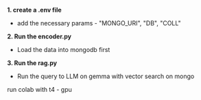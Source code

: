 __1. create a .env file__
- add the necessary params - "MONGO_URI", "DB", "COLL"

__2. Run the encoder.py__
- Load the data into mongodb first

__3. Run the rag.py__
- Run the query to LLM on gemma with vector search on mongo

run colab with t4 - gpu 
